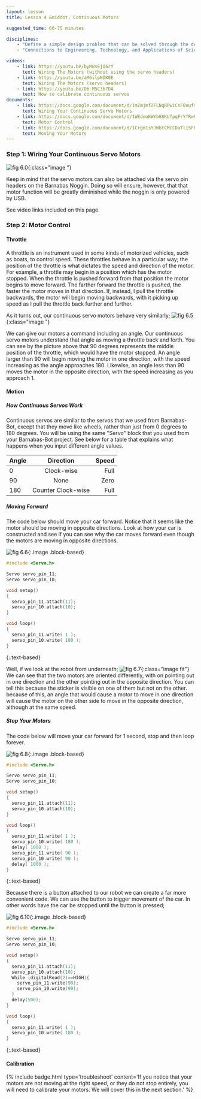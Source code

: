 ```yaml
---
layout: lesson
title: Lesson 4 &middot; Continuous Motors

suggested_time: 60-75 minutes  

disciplines:
    - "Define a simple design problem that can be solved through the development of an object, tool, process, or system and includes several criteria for success and constraints on materials, time, or cost. (3-5-ETS1-1)"
    - "Connections to Engineering, Technology, and Applications of Science: Influence of Engineering, Technology, and Science on Society and the Natural World Engineers improve existing technologies or develop new ones. (4-PS3-4)"

videos:
    - link: https://youtu.be/byMBsEjQ6rY
      text: Wiring The Motors (without using the servo headers)
    - link: https://youtu.be/aM6ilpNDK0E
      text: Wiring The Motors (servo headers)
    - link: https://youtu.be/Db-M5C3b7DA
      text: How to calibrate continuous servos
documents:
    - link: https://docs.google.com/document/d/1mZmjmfZFCNqRPwiCsF0oufsEB_sWdW-oqCuWskPV4xQ/edit
      text: Wiring Your Continuous Servo Motors
    - link: https://docs.google.com/document/d/1WEdmoKWYbG8KUfpqFrYfRwP2a97rx1uHWPKOxMer2mw/edit
      text: Motor Control
    - link: https://docs.google.com/document/d/1Crgm1sYJWbtCMCCDaTli5FKdc_b5P8e_11gbFjJvd64/edit
      text: Moving Your Motors
---
```


### Step 1: Wiring Your Continuous Servo Motors
![fig 6.0](fig-6_0.png){:class="image "}

Keep in mind that the servo motors can also be attached via the servo pin headers on the Barnabas Noggin. Doing so will ensure, however, that that motor function will be greatly diminished while the noggin is only powered by USB.

See video links included on this page.

### Step 2: Motor Control
#### Throttle
A throttle is an instrument used in some kinds of motorized vehicles, such as boats, to control speed. These throttles behave in a particular way; the position of the throttle is what dictates the speed and direction of the motor. For example, a throttle may begin in a position which has the motor stopped. When the throttle is pushed forward from that position the motor begins to move forward. The farther forward the throttle is pushed, the faster the motor moves in that direction. If, instead, I pull the throttle backwards, the motor will begin moving backwards, with it picking up speed as I pull the throttle back further and further. 

As it turns out, our continuous servo motors behave very similarly;
![fig 6.5](fig-6_5.png){:class="image "}

We can give our motors a command including an angle. Our continuous servo motors understand that angle as moving a throttle back and forth. You can see by the picture above that 90 degrees represents the middle position of the throttle, which would have the motor stopped. An angle larger than 90 will begin moving the motor in one direction, with the speed increasing as the angle approaches 180. Likewise, an angle less than 90 moves the motor in the opposite direction, with the speed increasing as you approach 1.

#### Motion
##### How Continuous Servos Work
Continuous servos are similar to the servos that we used from Barnabas-Bot, except that they move like wheels, rather than just from 0 degrees to 180 degrees.  You will be using the same "Servo" block that you used from your Barnabas-Bot project.  See below for a table that explains what happens when you input different angle values.

|Angle | Direction        | Speed |
|:---  |       :---:      | ---: |
|0     |Clock-wise        | Full |
|90    |None              | Zero |
|180   |Counter Clock-wise| Full |

##### Moving Forward

The code below should move your car forward.  Notice that it seems like the motor should be moving in opposite directions.  Look at how your car is constructed and see if you can see why the car moves forward even though the motors are moving in opposite directions.

![fig 6.6](fig-6_6.png){:.image .block-based}

```c
#include <Servo.h>

Servo servo_pin_11;
Servo servo_pin_10;

void setup()
{
  servo_pin_11.attach(11);
  servo_pin_10.attach(10);
}

void loop()
{
  servo_pin_11.write( 1 );
  servo_pin_10.write( 180 );
}
```
{:.text-based}

Well, if we look at the robot from underneath;
![fig 6.7](fig-6_7.png){:class="image fit"}
We can see that the two motors are oriented differently, with on pointing out in one direction and the other pointing out in the opposite direction. You can tell this because the sticker is visible on one of them but not on the other. because of this, an angle that would cause a motor to move in one direction will cause the motor on the other side to move in the opposite direction, although at the same speed.

##### Stop Your Motors
The code below will move your car forward for 1 second, stop and then loop forever.

![fig 6.8](fig-6_8.png){:.image .block-based}

```c
#include <Servo.h>

Servo servo_pin_11;
Servo servo_pin_10;

void setup()
{
  servo_pin_11.attach(11);
  servo_pin_10.attach(10);
}

void loop()
{
  servo_pin_11.write( 1 );
  servo_pin_10.write( 180 );
  delay( 1000 );
  servo_pin_11.write( 90 );
  servo_pin_10.write( 90 );
  delay( 1000 );
}
```
{:.text-based}

Because there is a button attached to our robot we can create a far more convenient code. We can use the button to trigger movement of the car. In other words have the car be stopped until the button is pressed;

![fig 6.10](fig-6_10.png){:.image .block-based}


```c
#include <Servo.h>

Servo servo_pin_11;
Servo servo_pin_10;

void setup()
{
  servo_pin_11.attach(11);
  servo_pin_10.attach(10);
  While (digitalRead(2)==HIGH){
    servo_pin_11.write(90);
    servo_pin_10.write(90);
  }
  delay(500);
}

void loop()
{
  servo_pin_11.write( 1 );
  servo_pin_10.write( 180 );
}
```
{:.text-based}

#### Calibration
{% include badge.html type='troubleshoot' content='If you notice that your motors are not moving at the right speed, or they do not stop entirely, you will need to calibrate your motors.  We will cover this in the next section.' %}
